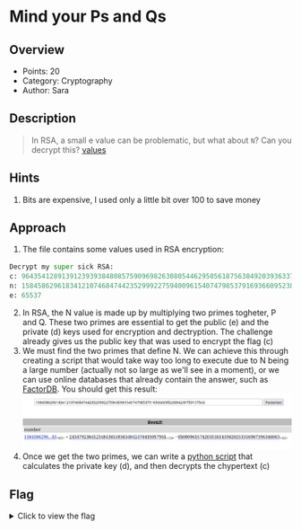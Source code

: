 # Mind your Ps and Qs

## Overview

* Points: 20
* Category: Cryptography
* Author: Sara

## Description
> In RSA, a small e value can be problematic, but what about `N`? Can you decrypt this? [values](https://mercury.picoctf.net/static/b9ddda080c56fb421bf30409bec3460d/values)

## Hints

1. Bits are expensive, I used only a little bit over 100 to save money

## Approach

1. The file contains some values used in RSA encryption:
```python
Decrypt my super sick RSA:
c: 964354128913912393938480857590969826308054462950561875638492039363373779803642185
n: 1584586296183412107468474423529992275940096154074798537916936609523894209759157543
e: 65537
```
2. In RSA, the N value is made up by multiplying two primes togheter, P and Q. These two primes are essential to get the public (e) and the private (d) keys used for encryption and dectryption. The challenge already gives us the public key that was used to encrypt the flag (c)
3. We must find the two primes that define N. We can achieve this through creating a script that would take way too long to execute due to N being a large number (actually not so large as we'll see in a moment), or we can use online databases that already contain the answer, such as [FactorDB](factordb.com).
You should get this result: ![First result](.img/Screen1.png)
4. Once we get the two primes, we can write a [python script](solve.py) that calculates the private key (d), and then decrypts the chypertext (c)

## Flag

<details>
<summary>Click to view the flag</summary>

__picoCTF{sma11_N_n0_g0od_73918962}__
</details>